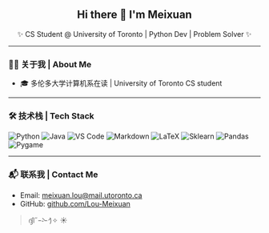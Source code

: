 
<!--
**Lou-Meixuan/Lou-Meixuan** is a ✨ _special_ ✨ repository because its `README.md` (this file) appears on your GitHub profile.

Here are some ideas to get you started:

- 🔭 I’m currently working on ...
- 🌱 I’m currently learning ...
- 👯 I’m looking to collaborate on ...
- 🤔 I’m looking for help with ...
- 💬 Ask me about ...
- 📫 How to reach me: ...
- 😄 Pronouns: ...
- ⚡ Fun fact: ...
-->
<h2 align="center">Hi there 👋 I'm Meixuan</h2>
<p align="center">✨ CS Student @ University of Toronto | Python Dev | Problem Solver ✨</p>

---

### 🧑‍💻 关于我 | About Me

- 🎓 多伦多大学计算机系在读 | University of Toronto CS student
  
---

### 🛠️ 技术栈 | Tech Stack

![Python](https://img.shields.io/badge/-Python-333?style=flat-square&logo=python)
![Java](https://img.shields.io/badge/-Java-333?style=flat-square&logo=openjdk)
![VS Code](https://img.shields.io/badge/-VSCode-333?style=flat-square&logo=visual-studio-code)
![Markdown](https://img.shields.io/badge/-Markdown-333?style=flat-square&logo=markdown)
![LaTeX](https://img.shields.io/badge/-LaTeX-333?style=flat-square&logo=latex)
![Sklearn](https://img.shields.io/badge/-Scikit--Learn-333?style=flat-square&logo=scikit-learn)
![Pandas](https://img.shields.io/badge/-Pandas-333?style=flat-square&logo=pandas)
![Pygame](https://img.shields.io/badge/-Pygame-333?style=flat-square&logo=Pygame)

---

### 📬 联系我 | Contact Me

- Email: meixuan.lou@mail.utoronto.ca
- GitHub: [github.com/Lou-Meixuan](https://github.com/Lou-Meixuan)

> ദ്ദി˶ｰ̀֊ｰ́ )✧ ☀️

